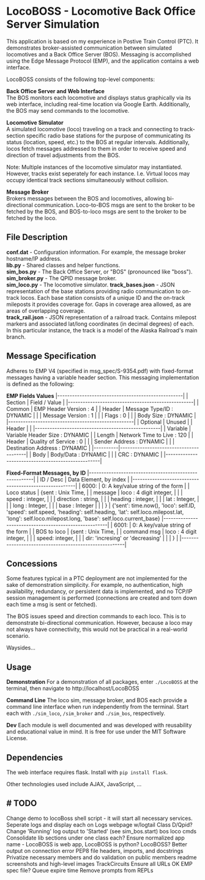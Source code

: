 # LocoBOSS - Locomotive Back Office Server Simulation

This application is based on my experience in Postive Train Control (PTC). It demonstrates broker-assisted communication between simulated locomotives and a Back Office Server (BOS). Messaging is accomplished using the Edge Message Protocol (EMP), and the application contains a web interface.

LocoBOSS consists of the following top-level components:

**Back Office Server and Web Interface**  
The BOS monitors each locomotive and displays status graphically via its web interface, including real-time location via Google Earth. Additionally, the BOS may send commands to the locomotive.

**Locomotive Simulator**  
A simulated locomotive (loco) traveling on a track and connecting to track-section specific radio base stations for the purpose of communicating its status (location, speed, etc.) to the BOS at regular intervals. Additionally, locos fetch messages addressed to them in order to receive speed and direction of travel adjustments from the BOS.  

Note: Multiple instances of the locomotive simulator may instantiated. However, tracks exist seperately for each instance. I.e. Virtual locos may occupy identical track sections simultaneously without collision.

**Message Broker**  
Brokers messages between the BOS and locomotives, allowing bi-directional communication. Loco-to-BOS msgs are sent to the broker to be fetched by the BOS, and BOS-to-loco msgs are sent to the broker to be fetched by the loco.

## File Description

**conf.dat** - Configuration information. For example, the message broker hostname/IP address.  
**lib.py** - Shared classes and helper functions.  
**sim_bos.py** - The Back Office Server, or "BOS" (pronounced like "boss").  
**sim_broker.py** - The QPID message broker.  
**sim_loco.py** - The locomotive simulator.
**track_bases.json** - JSON representation of the base stations providing radio communication to on-track locos. Each base station consists of a unique ID and the on-track mileposts it provides coverage for. Gaps in coverage area allowed, as are areas of overlapping coverage.  
**track_rail.json** - JSON representation of a railroad track. Contains milepost markers and associated lat/long coordinates (in decimal degrees) of each. In this particular instance, the track is a model of the Alaska Railroad's main branch.

## Message Specification

Adheres to EMP V4 (specified in msg_spec/S-9354.pdf) with fixed-format messages having a variable header section. This messaging implementation is defined as the following:

**EMP Fields Values**
|---------------------------------------------------|
| Section  | Field / Value                          |
|---------------------------------------------------|
| Common   | EMP Header Version    : 4              |
| Header   | Message Type/ID       : DYNAMIC        |
|          | Message Version       : 1              |
|          | Flags                 : 0              |
|          | Body Size             : DYNAMIC        |
|---------------------------------------------------|
| Optional | Unused                                 |
| Header   |                                        |
|---------------------------------------------------|
| Variable | Variable Header Size  : DYNAMIC        |
| Length   | Network Time to Live  : 120            |
| Header   | Quality of Service    : 0              |
|          | Sender Address        : DYNAMIC        |
|          | Destination Address   : DYNAMIC        |
|----------|----------------------------------------|
| Body     | Body/Data             : DYNAMIC        |
|          | CRC                   : DYNAMIC        |
|---------------------------------------------------|

**Fixed-Format Messages, by ID**
|-------------------------------------------------------|
| ID / Desc     | Data Element, by index                |
|-------------------------------------------------------|
| 6000:         | 0: A key/value string of the form     |
| Loco status   |    {sent          : Unix Time,         |
| message       |     loco          : 4 digit integer,   |
|               |     speed        : integer,   |
|               |     direction    : string,   |
|               |     heading        : integer,   |
|               |     lat     : Integer,           |
|               |     long    : Integer,           |
|               |     base : Integer            |
|               |    }                                  |
                    {'sent': time.now(),
                       'loco': self.ID,
                       'speed': self.speed,
                       'heading': self.heading,
                       'lat': self.loco.milepost.lat,
                       'long': self.loco.milepost.long,
                       'base': self.loco.current_base}
|-------------------------------------------------------|
| 6001:         | 0: A key/value string of the form     |
| BOS to loco   |    {sent    : Unix Time,         |
| command msg   |     loco : 4 digit integer,   |
|               |     speed:      integer,      |
|               |     dir:    'incresing' or 'decreasing'   |
|               |    }                                  |
|-------------------------------------------------------|

## Concessions

Some features typical in a PTC deployment are not implemented for the sake of demonstration simplicity. For example, no authentication, high availability, redundancy, or persistent data is implemented, and no TCP/IP session management is performed (connections are created and torn down each time a msg is sent or fetched).

The BOS issues speed and direction commands to each loco. This is to demonstrate bi-directional communication. However, because a loco may not always have connectivity, this would not be practical in a real-world scenario.

Waysides...

## Usage
  
**Demonstration**
For a demonstration of all packages, enter `./LocoBOSS` at the terminal, then navigate to http://localhost/LocoBOSS

**Command Line**
The loco sim, message broker, and BOS each provide a command line interface when run independently from the terminal. Start each with `./sim_loco`, `/sim_broker` and `./sim_bos`, respectively.

**Dev**
Each module is well documented and was developed with reusability and educational value in mind. It is free for use under the MIT Software License.

## Dependencies

The web interface requires flask. Install with `pip install flask`.

Other technologies used include AJAX, JavaScript, ...

## # TODO

Change demo to locoBoss shell script - it will start all necessary services.
Seperate logs and display each on Logs webpage w/logtail
Class D/Qpid?
Change 'Running' log output to 'Started' (see sim_bos.start)
bos loco cmds
Consolidate lib sections under one class each?
Ensure normalized app name - LocoBOSS is web app, LocoBOSS is python? LocoBOSS?
Better output on connection error
PEP8 file headers, imports, and docstrings
Privatize necessary members and do validation on public members
readme screenshots and high-level images
TrackCircuits
Ensure all URLs OK
EMP spec file?
Queue expire time
Remove prompts from REPLs
